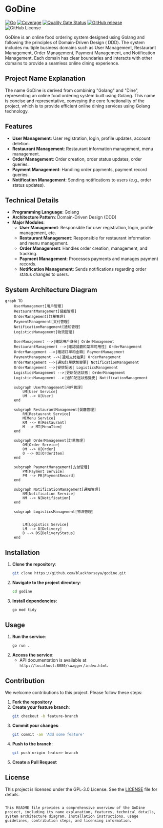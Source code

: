 # GoDine

[![Go](https://github.com/blackhorseya/godine/workflows/Go/badge.svg)](https://github.com/blackhorseya/godine/actions?query=workflow:"Go")
[![Coverage](https://sonarcloud.io/api/project_badges/measure?project=blackhorseya_godine&metric=coverage)](https://sonarcloud.io/summary/new_code?id=blackhorseya_godine)
[![Quality Gate Status](https://sonarcloud.io/api/project_badges/measure?project=blackhorseya_godine&metric=alert_status)](https://sonarcloud.io/summary/new_code?id=blackhorseya_godine)
[![GitHub release](https://img.shields.io/github/release/blackhorseya/godine?include_prereleases=&sort=semver&color=blue)](https://github.com/blackhorseya/godine/releases/)
![GitHub License](https://img.shields.io/github/license/blackhorseya/godine)

GoDine is an online food ordering system designed using Golang and following the principles of Domain-Driven Design (
DDD). The system includes multiple business domains such as User Management, Restaurant Management, Order Management,
Payment Management, and Notification Management. Each domain has clear boundaries and interacts with other domains to
provide a seamless online dining experience.

## Project Name Explanation

The name GoDine is derived from combining "Golang" and "Dine", representing an online food ordering system built using
Golang. This name is concise and representative, conveying the core functionality of the project, which is to provide
efficient online dining services using Golang technology.

## Features

- **User Management**: User registration, login, profile updates, account deletion.
- **Restaurant Management**: Restaurant information management, menu management.
- **Order Management**: Order creation, order status updates, order queries.
- **Payment Management**: Handling order payments, payment record queries.
- **Notification Management**: Sending notifications to users (e.g., order status updates).

## Technical Details

- **Programming Language**: Golang
- **Architecture Pattern**: Domain-Driven Design (DDD)
- **Major Modules**:
    - **User Management**: Responsible for user registration, login, profile management, etc.
    - **Restaurant Management**: Responsible for restaurant information and menu management.
    - **Order Management**: Handles order creation, management, and tracking.
    - **Payment Management**: Processes payments and manages payment records.
    - **Notification Management**: Sends notifications regarding order status changes to users.

## System Architecture Diagram

```mermaid
graph TD
    UserManagement[用戶管理]
    RestaurantManagement[餐廳管理]
    OrderManagement[訂單管理]
    PaymentManagement[支付管理]
    NotificationManagement[通知管理]
    LogisticsManagement[物流管理]

    UserManagement -->|確認用戶身份| OrderManagement
    RestaurantManagement -->|確認餐廳和菜單可用性| OrderManagement
    OrderManagement -->|確認訂單和金額| PaymentManagement
    PaymentManagement -->|通知支付結果| OrderManagement
    OrderManagement -->|通知訂單狀態變更| NotificationManagement
    OrderManagement -->|安排配送| LogisticsManagement
    LogisticsManagement -->|更新配送狀態| OrderManagement
    LogisticsManagement -->|通知配送狀態變更| NotificationManagement

    subgraph UserManagement[用戶管理]
        UM[User Service]
        UM --> U[User]
    end

    subgraph RestaurantManagement[餐廳管理]
        RM[Restaurant Service]
        M[Menu Service]
        RM --> R[Restaurant]
        M --> MI[MenuItem]
    end

    subgraph OrderManagement[訂單管理]
        OM[Order Service]
        OM --> O[Order]
        O --> OI[OrderItem]
    end

    subgraph PaymentManagement[支付管理]
        PM[Payment Service]
        PM --> PR[PaymentRecord]
    end

    subgraph NotificationManagement[通知管理]
        NM[Notification Service]
        NM --> N[Notification]
    end

    subgraph LogisticsManagement[物流管理]


        LM[Logistics Service]
        LM --> D[Delivery]
        D --> DS[DeliveryStatus]
    end
```

## Installation

1. **Clone the repository**:
    ```bash
    git clone https://github.com/blackhorseya/godine.git
    ```
2. **Navigate to the project directory**:
    ```bash
    cd godine
    ```
3. **Install dependencies**:
    ```bash
    go mod tidy
    ```

## Usage

1. **Run the service**:
    ```bash
    go run .
    ```
2. **Access the service**:
    - API documentation is available at `http://localhost:8080/swagger/index.html`.

## Contribution

We welcome contributions to this project. Please follow these steps:

1. **Fork the repository**
2. **Create your feature branch**:
    ```bash
    git checkout -b feature-branch
    ```
3. **Commit your changes**:
    ```bash
    git commit -am 'Add some feature'
    ```
4. **Push to the branch**:
    ```bash
    git push origin feature-branch
    ```
5. **Create a Pull Request**

## License

This project is licensed under the GPL-3.0 License. See the [LICENSE](LICENSE) file for details.

```

This README file provides a comprehensive overview of the GoDine project, including its name explanation, features, technical details, system architecture diagram, installation instructions, usage guidelines, contribution steps, and licensing information.